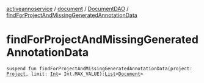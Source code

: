 [activeannoservice](../../index.md) / [document](../index.md) / [DocumentDAO](index.md) / [findForProjectAndMissingGeneratedAnnotationData](./find-for-project-and-missing-generated-annotation-data.md)

# findForProjectAndMissingGeneratedAnnotationData

`suspend fun findForProjectAndMissingGeneratedAnnotationData(project: `[`Project`](../../project/-project/index.md)`, limit: `[`Int`](https://kotlinlang.org/api/latest/jvm/stdlib/kotlin/-int/index.html)` = Int.MAX_VALUE): `[`List`](https://kotlinlang.org/api/latest/jvm/stdlib/kotlin.collections/-list/index.html)`<`[`Document`](../-document/index.md)`>`